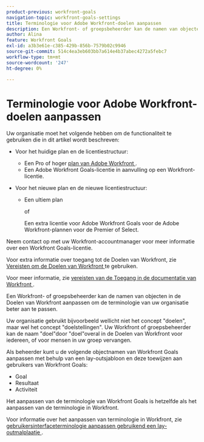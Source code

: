 ```yaml
---
product-previous: workfront-goals
navigation-topic: workfront-goals-settings
title: Terminologie voor Adobe Workfront-doelen aanpassen
description: Een Workfront- of groepsbeheerder kan de namen van objecten in de Doelen van Workfront aanpassen om de terminologie van uw organisatie beter aan te passen.
author: Alina
feature: Workfront Goals
exl-id: a3b3e61e-c385-429b-856b-7579b02c9946
source-git-commit: 514c4ea3eb603bb7a614e4b37abec4272a5febc7
workflow-type: tm+mt
source-wordcount: '247'
ht-degree: 0%

---
```


# Terminologie voor Adobe Workfront-doelen aanpassen

Uw organisatie moet het volgende hebben om de functionaliteit te gebruiken die in dit artikel wordt beschreven:

* Voor het huidige plan en de licentiestructuur:

   * Een Pro of hoger [ plan van Adobe Workfront ](https://www.workfront.com/plans).
   * Een Adobe Workfront Goals-licentie in aanvulling op een Workfront-licentie.

* Voor het nieuwe plan en de nieuwe licentiestructuur:

   * Een ultiem plan

     of

     Een extra licentie voor Adobe Workfront Goals voor de Adobe Workfront-plannen voor de Premier of Select.

Neem contact op met uw Workfront-accountmanager voor meer informatie over een Workfront Goals-licentie.

Voor extra informatie over toegang tot de Doelen van Workfront, zie [ Vereisten om de Doelen van Workfront ](/help/quicksilver/workfront-goals/goal-management/access-needed-for-wf-goals.md) te gebruiken.

Voor meer informatie, zie [ vereisten van de Toegang in de documentatie van Workfront ](/help/quicksilver/administration-and-setup/add-users/access-levels-and-object-permissions/access-level-requirements-in-documentation.md).

Een Workfront- of groepsbeheerder kan de namen van objecten in de Doelen van Workfront aanpassen om de terminologie van uw organisatie beter aan te passen.

Uw organisatie gebruikt bijvoorbeeld wellicht niet het concept &quot;doelen&quot;, maar wel het concept &quot;doelstellingen&quot;. Uw Workfront of groepsbeheerder kan de naam &quot;doel&quot;door &quot;doel&quot;overal in de Doelen van Workfront voor iedereen, of voor mensen in uw groep vervangen.

Als beheerder kunt u de volgende objectnamen van Workfront Goals aanpassen met behulp van een lay-outsjabloon en deze toewijzen aan gebruikers van Workfront Goals:

* Goal
* Resultaat
* Activiteit

Het aanpassen van de terminologie van Workfront Goals is hetzelfde als het aanpassen van de terminologie in Workfront.

Voor informatie over het aanpassen van terminologie in Workfront, zie [ gebruikersinterfaceterminologie aanpassen gebruikend een lay-outmalplaatje ](../../administration-and-setup/customize-workfront/use-layout-templates/customize-terminology.md).
